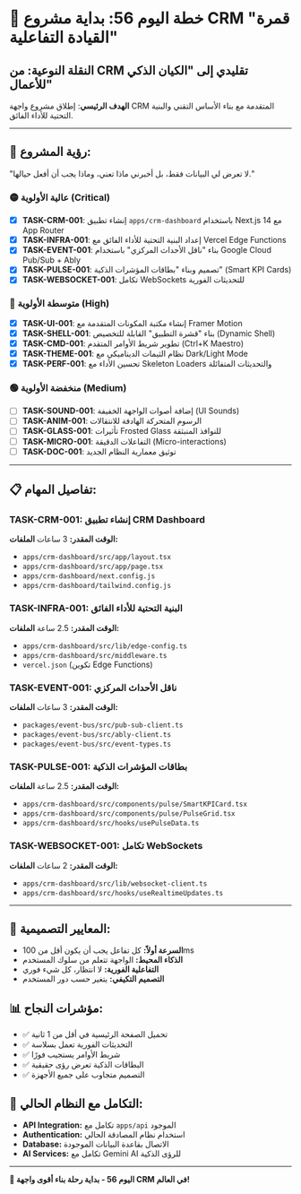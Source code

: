 # 🚀 خطة اليوم 56: بداية مشروع CRM "قمرة القيادة التفاعلية"
## النقلة النوعية: من CRM تقليدي إلى "الكيان الذكي للأعمال"

**الهدف الرئيسي**: إطلاق مشروع واجهة CRM المتقدمة مع بناء الأساس التقني والبنية التحتية للأداء الفائق.

---

## 🎯 **رؤية المشروع:**
"لا تعرض لي البيانات فقط، بل أخبرني ماذا تعني، وماذا يجب أن أفعل حيالها."

### 🟡 عالية الأولوية (Critical)
- [x] **TASK-CRM-001**: إنشاء تطبيق `apps/crm-dashboard` باستخدام Next.js 14 مع App Router
- [x] **TASK-INFRA-001**: إعداد البنية التحتية للأداء الفائق مع Vercel Edge Functions
- [x] **TASK-EVENT-001**: بناء "ناقل الأحداث المركزي" باستخدام Google Cloud Pub/Sub + Ably
- [x] **TASK-PULSE-001**: تصميم وبناء "بطاقات المؤشرات الذكية" (Smart KPI Cards)
- [x] **TASK-WEBSOCKET-001**: تكامل WebSockets للتحديثات الفورية

### 🔵 متوسطة الأولوية (High)
- [x] **TASK-UI-001**: إنشاء مكتبة المكونات المتقدمة مع Framer Motion
- [x] **TASK-SHELL-001**: بناء "قشرة التطبيق" القابلة للتخصيص (Dynamic Shell)
- [x] **TASK-CMD-001**: تطوير شريط الأوامر المتقدم (Ctrl+K Maestro)
- [x] **TASK-THEME-001**: نظام الثيمات الديناميكي مع Dark/Light Mode
- [x] **TASK-PERF-001**: تحسين الأداء مع Skeleton Loaders والتحديثات المتفائلة

### 🟢 منخفضة الأولوية (Medium)
- [ ] **TASK-SOUND-001**: إضافة أصوات الواجهة الخفيفة (UI Sounds)
- [ ] **TASK-ANIM-001**: الرسوم المتحركة الهادفة للانتقالات
- [ ] **TASK-GLASS-001**: تأثيرات Frosted Glass للنوافذ المنبثقة
- [ ] **TASK-MICRO-001**: التفاعلات الدقيقة (Micro-interactions)
- [ ] **TASK-DOC-001**: توثيق معمارية النظام الجديد

---

## 📋 **تفاصيل المهام:**

### TASK-CRM-001: إنشاء تطبيق CRM Dashboard
**الوقت المقدر:** 3 ساعات
**الملفات:**
- `apps/crm-dashboard/src/app/layout.tsx`
- `apps/crm-dashboard/src/app/page.tsx`
- `apps/crm-dashboard/next.config.js`
- `apps/crm-dashboard/tailwind.config.js`

### TASK-INFRA-001: البنية التحتية للأداء الفائق
**الوقت المقدر:** 2.5 ساعة
**الملفات:**
- `apps/crm-dashboard/src/lib/edge-config.ts`
- `apps/crm-dashboard/src/middleware.ts`
- `vercel.json` (تكوين Edge Functions)

### TASK-EVENT-001: ناقل الأحداث المركزي
**الوقت المقدر:** 3 ساعات
**الملفات:**
- `packages/event-bus/src/pub-sub-client.ts`
- `packages/event-bus/src/ably-client.ts`
- `packages/event-bus/src/event-types.ts`

### TASK-PULSE-001: بطاقات المؤشرات الذكية
**الوقت المقدر:** 2.5 ساعة
**الملفات:**
- `apps/crm-dashboard/src/components/pulse/SmartKPICard.tsx`
- `apps/crm-dashboard/src/components/pulse/PulseGrid.tsx`
- `apps/crm-dashboard/src/hooks/usePulseData.ts`

### TASK-WEBSOCKET-001: تكامل WebSockets
**الوقت المقدر:** 2 ساعات
**الملفات:**
- `apps/crm-dashboard/src/lib/websocket-client.ts`
- `apps/crm-dashboard/src/hooks/useRealtimeUpdates.ts`

---

## 🎨 **المعايير التصميمية:**
- **السرعة أولاً:** كل تفاعل يجب أن يكون أقل من 100ms
- **الذكاء المحيط:** الواجهة تتعلم من سلوك المستخدم
- **التفاعلية الفورية:** لا انتظار، كل شيء فوري
- **التصميم التكيفي:** يتغير حسب دور المستخدم

## 📊 **مؤشرات النجاح:**
- ✅ تحميل الصفحة الرئيسية في أقل من 1 ثانية
- ✅ التحديثات الفورية تعمل بسلاسة
- ✅ شريط الأوامر يستجيب فورًا
- ✅ البطاقات الذكية تعرض رؤى حقيقية
- ✅ التصميم متجاوب على جميع الأجهزة

## 🔄 **التكامل مع النظام الحالي:**
- **API Integration:** تكامل مع `apps/api` الموجود
- **Authentication:** استخدام نظام المصادقة الحالي
- **Database:** الاتصال بقاعدة البيانات الموجودة
- **AI Services:** تكامل مع Gemini AI للرؤى الذكية

---

**🎊 اليوم 56 - بداية رحلة بناء أقوى واجهة CRM في العالم!**
